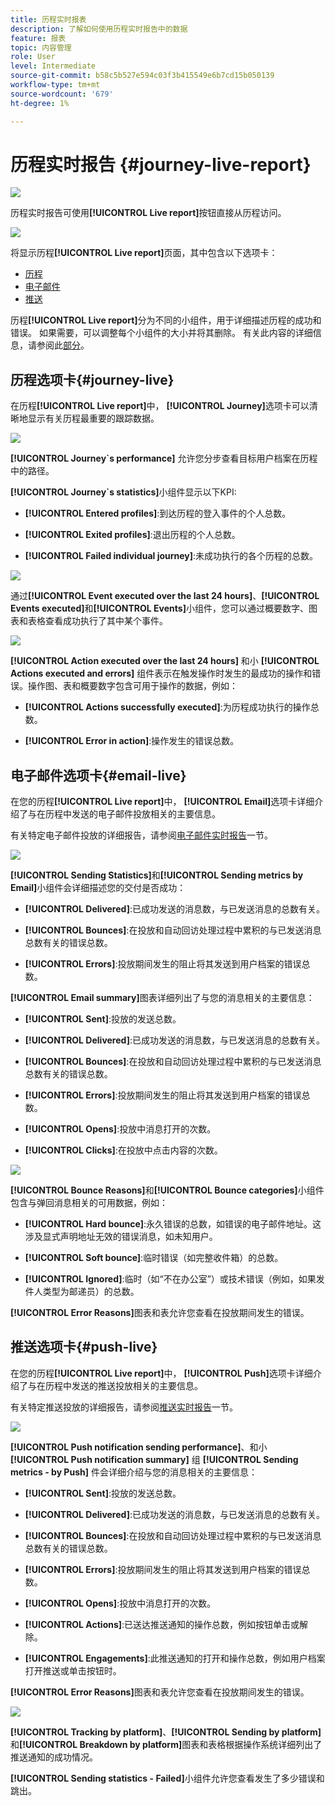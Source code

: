 ```yaml
---
title: 历程实时报表
description: 了解如何使用历程实时报告中的数据
feature: 报表
topic: 内容管理
role: User
level: Intermediate
source-git-commit: b58c5b527e594c03f3b415549e6b7cd15b050139
workflow-type: tm+mt
source-wordcount: '679'
ht-degree: 1%

---
```


# 历程实时报告 {#journey-live-report}

![](../assets/do-not-localize/badge.png)

历程实时报告可使用&#x200B;**[!UICONTROL Live report]**&#x200B;按钮直接从历程访问。

![](../assets/report_1.png)

将显示历程&#x200B;**[!UICONTROL Live report]**&#x200B;页面，其中包含以下选项卡：

* [历程](#journey-live)
* [电子邮件](#email-live)
* [推送](#push-live)

历程&#x200B;**[!UICONTROL Live report]**&#x200B;分为不同的小组件，用于详细描述历程的成功和错误。 如果需要，可以调整每个小组件的大小并将其删除。 有关此内容的详细信息，请参阅此[部分](live-report.md#modify-dashboard)。

## 历程选项卡{#journey-live}

在历程&#x200B;**[!UICONTROL Live report]**&#x200B;中， **[!UICONTROL Journey]**&#x200B;选项卡可以清晰地显示有关历程最重要的跟踪数据。

![](../assets/report_journey_2.png)

**[!UICONTROL Journey`s performance]** 允许您分步查看目标用户档案在历程中的路径。

**[!UICONTROL Journey`s statistics]**&#x200B;小组件显示以下KPI:

* **[!UICONTROL Entered profiles]**:到达历程的登入事件的个人总数。

* **[!UICONTROL Exited profiles]**:退出历程的个人总数。

* **[!UICONTROL Failed individual journey]**:未成功执行的各个历程的总数。

![](../assets/report_journey_3.png)

通过&#x200B;**[!UICONTROL Event executed over the last 24 hours]**、**[!UICONTROL Events executed]**&#x200B;和&#x200B;**[!UICONTROL Events]**&#x200B;小组件，您可以通过概要数字、图表和表格查看成功执行了其中某个事件。

![](../assets/report_journey_4.png)

**[!UICONTROL Action executed over the last 24 hours]** 和小 **[!UICONTROL Actions executed and errors]** 组件表示在触发操作时发生的最成功的操作和错误。操作图、表和概要数字包含可用于操作的数据，例如：

* **[!UICONTROL Actions successfully executed]**:为历程成功执行的操作总数。

* **[!UICONTROL Error in action]**:操作发生的错误总数。

## 电子邮件选项卡{#email-live}

在您的历程&#x200B;**[!UICONTROL Live report]**&#x200B;中， **[!UICONTROL Email]**&#x200B;选项卡详细介绍了与在历程中发送的电子邮件投放相关的主要信息。

有关特定电子邮件投放的详细报告，请参阅[电子邮件实时报告](email-live-report.md)一节。

![](../assets/report_email_1.png)

**[!UICONTROL Sending Statistics]**&#x200B;和&#x200B;**[!UICONTROL Sending metrics by Email]**&#x200B;小组件会详细描述您的交付是否成功：

* **[!UICONTROL Delivered]**:已成功发送的消息数，与已发送消息的总数有关。

* **[!UICONTROL Bounces]**:在投放和自动回访处理过程中累积的与已发送消息总数有关的错误总数。

* **[!UICONTROL Errors]**:投放期间发生的阻止将其发送到用户档案的错误总数。

<!--Hard and bounce - by Email-->

**[!UICONTROL Email summary]**&#x200B;图表详细列出了与您的消息相关的主要信息：

* **[!UICONTROL Sent]**:投放的发送总数。

* **[!UICONTROL Delivered]**:已成功发送的消息数，与已发送消息的总数有关。

* **[!UICONTROL Bounces]**:在投放和自动回访处理过程中累积的与已发送消息总数有关的错误总数。

* **[!UICONTROL Errors]**:投放期间发生的阻止将其发送到用户档案的错误总数。

* **[!UICONTROL Opens]**:投放中消息打开的次数。

* **[!UICONTROL Clicks]**:在投放中点击内容的次数。

![](../assets/report_email_2.png)

**[!UICONTROL Bounce Reasons]**&#x200B;和&#x200B;**[!UICONTROL Bounce categories]**&#x200B;小组件包含与弹回消息相关的可用数据，例如：

* **[!UICONTROL Hard bounce]**:永久错误的总数，如错误的电子邮件地址。这涉及显式声明地址无效的错误消息，如未知用户。

* **[!UICONTROL Soft bounce]**:临时错误（如完整收件箱）的总数。

* **[!UICONTROL Ignored]**:临时（如“不在办公室”）或技术错误（例如，如果发件人类型为邮递员）的总数。

**[!UICONTROL Error Reasons]**&#x200B;图表和表允许您查看在投放期间发生的错误。

## 推送选项卡{#push-live}

在您的历程&#x200B;**[!UICONTROL Live report]**&#x200B;中， **[!UICONTROL Push]**&#x200B;选项卡详细介绍了与在历程中发送的推送投放相关的主要信息。

有关特定推送投放的详细报告，请参阅[推送实时报告](push-live-report.md)一节。

![](../assets/report_push_1.png)

**[!UICONTROL Push notification sending performance]**、和小 **[!UICONTROL Push notification summary]** 组 **[!UICONTROL Sending metrics - by Push]** 件会详细介绍与您的消息相关的主要信息：

* **[!UICONTROL Sent]**:投放的发送总数。

* **[!UICONTROL Delivered]**:已成功发送的消息数，与已发送消息的总数有关。

* **[!UICONTROL Bounces]**:在投放和自动回访处理过程中累积的与已发送消息总数有关的错误总数。

* **[!UICONTROL Errors]**:投放期间发生的阻止将其发送到用户档案的错误总数。

* **[!UICONTROL Opens]**:投放中消息打开的次数。

* **[!UICONTROL Actions]**:已送达推送通知的操作总数，例如按钮单击或解除。

* **[!UICONTROL Engagements]**:此推送通知的打开和操作总数，例如用户档案打开推送或单击按钮时。

**[!UICONTROL Error Reasons]**&#x200B;图表和表允许您查看在投放期间发生的错误。

![](../assets/report_push_2.png)

**[!UICONTROL Tracking by platform]**、**[!UICONTROL Sending by platform]**&#x200B;和&#x200B;**[!UICONTROL Breakdown by platform]**&#x200B;图表和表格根据操作系统详细列出了推送通知的成功情况。

**[!UICONTROL Sending statistics - Failed]**&#x200B;小组件允许您查看发生了多少错误和跳出。
